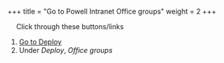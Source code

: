 +++
title = "Go to Powell Intranet Office groups"
weight = 2
+++

&emsp; Click through these buttons/links

1. [Go to Deploy](./to_deploy.md)
2. Under *Deploy*, *Office groups*
